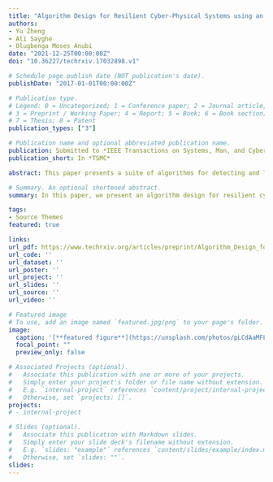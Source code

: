 ```yaml
---
title: "Algorithm Design for Resilient Cyber-Physical Systems using an Automated Attack Generative Model"
authors:
- Yu Zheng
- Ali Sayghe
- Olugbenga Moses Anubi
date: "2021-12-25T00:00:00Z"
doi: "10.36227/techrxiv.17032898.v1"

# Schedule page publish date (NOT publication's date).
publishDate: "2017-01-01T00:00:00Z"

# Publication type.
# Legend: 0 = Uncategorized; 1 = Conference paper; 2 = Journal article;
# 3 = Preprint / Working Paper; 4 = Report; 5 = Book; 6 = Book section;
# 7 = Thesis; 8 = Patent
publication_types: ["3"]

# Publication name and optional abbreviated publication name.
publication: Submitted to *IEEE Transactions on Systems, Man, and Cybernetics; Systems*
publication_short: In *TSMC*

abstract: This paper presents a suite of algorithms for detecting and localizing attacks in cyber-physical systems, and performing improved resilient state estimation through a pruning algorithm. High performance rates for the underlying detection and localization algorithms are achieved by generating training data that cover large region of the attack space. An unsupervised generative model trained by physics-based discriminators is designed to generate successful false data injection attacks. Then the generated adversarial examples are used to train a multi-class deep neural network which detects and localizes the attacks on measurements. Next, a pruning algorithm is included to improve the precision of localization result and provide performance guarantees for the resulting resilient observer. The performance of the proposed method is validated using the numerical simulation of a water distribution cyber-physical system.

# Summary. An optional shortened abstract.
summary: In this paper, we present an algorithm design for resilient cyber-physical system, the resiliency is significantly improved by including the proposed automated attack generation in the training of attack detection algorithm. Unlike traditional GANbased FDI attack generation, the automated attack generator does not require the prepared attack samples. This work is supported by U.S. Department of Energy’s Office of Cybersecurity, Energy Security, AND Emergency Response (CESER) under the award number DE-CR0000005.

tags:
- Source Themes
featured: true

links:
url_pdf: https://www.techrxiv.org/articles/preprint/Algorithm_Design_for_Resilient_Cyber-Physical_Systems_using_an_Automated_Attack_Generative_Model/17032898
url_code: ''
url_dataset: ''
url_poster: ''
url_project: ''
url_slides: ''
url_source: ''
url_video: ''

# Featured image
# To use, add an image named `featured.jpg/png` to your page's folder. 
image:
  caption: '[**featured figure**](https://unsplash.com/photos/pLCdAaMFLTE)'
  focal_point: ""
  preview_only: false

# Associated Projects (optional).
#   Associate this publication with one or more of your projects.
#   Simply enter your project's folder or file name without extension.
#   E.g. `internal-project` references `content/project/internal-project/index.md`.
#   Otherwise, set `projects: []`.
projects:
# - internal-project

# Slides (optional).
#   Associate this publication with Markdown slides.
#   Simply enter your slide deck's filename without extension.
#   E.g. `slides: "example"` references `content/slides/example/index.md`.
#   Otherwise, set `slides: ""`.
slides:
---
```


